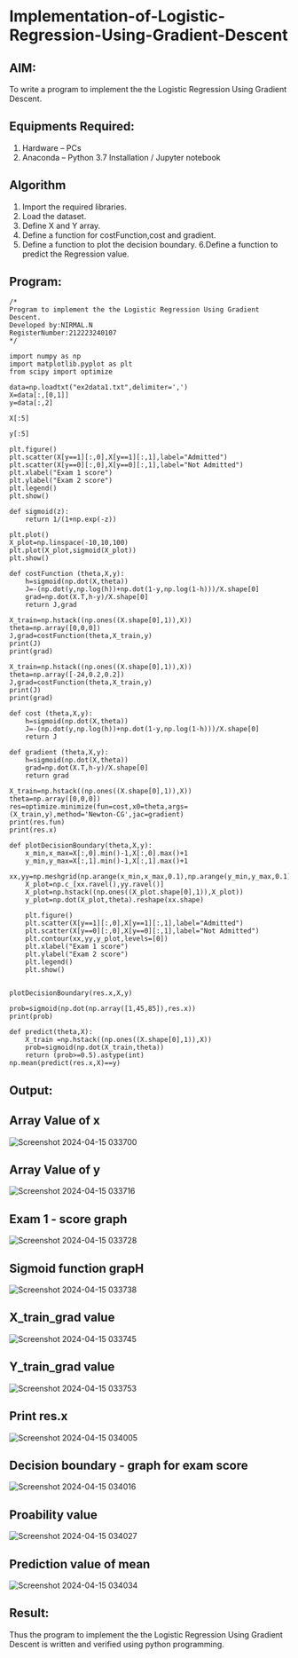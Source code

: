 # Implementation-of-Logistic-Regression-Using-Gradient-Descent

## AIM:
To write a program to implement the the Logistic Regression Using Gradient Descent.

## Equipments Required:
1. Hardware – PCs
2. Anaconda – Python 3.7 Installation / Jupyter notebook

## Algorithm

1. Import the required libraries.
2. Load the dataset.
3. Define X and Y array.
4. Define a function for costFunction,cost and gradient.
5. Define a function to plot the decision boundary. 6.Define a function to predict the 
   Regression value.
   
## Program:
```
/*
Program to implement the the Logistic Regression Using Gradient Descent.
Developed by:NIRMAL.N
RegisterNumber:212223240107
*/
```
```
import numpy as np
import matplotlib.pyplot as plt
from scipy import optimize

data=np.loadtxt("ex2data1.txt",delimiter=',')
X=data[:,[0,1]]
y=data[:,2]

X[:5]

y[:5]

plt.figure()
plt.scatter(X[y==1][:,0],X[y==1][:,1],label="Admitted")
plt.scatter(X[y==0][:,0],X[y==0][:,1],label="Not Admitted")
plt.xlabel("Exam 1 score")
plt.ylabel("Exam 2 score")
plt.legend()
plt.show()

def sigmoid(z):
    return 1/(1+np.exp(-z))

plt.plot()
X_plot=np.linspace(-10,10,100)
plt.plot(X_plot,sigmoid(X_plot))
plt.show()

def costFunction (theta,X,y):
    h=sigmoid(np.dot(X,theta))
    J=-(np.dot(y,np.log(h))+np.dot(1-y,np.log(1-h)))/X.shape[0]
    grad=np.dot(X.T,h-y)/X.shape[0]
    return J,grad

X_train=np.hstack((np.ones((X.shape[0],1)),X))
theta=np.array([0,0,0])
J,grad=costFunction(theta,X_train,y)
print(J)
print(grad)

X_train=np.hstack((np.ones((X.shape[0],1)),X))
theta=np.array([-24,0.2,0.2])
J,grad=costFunction(theta,X_train,y)
print(J)
print(grad)

def cost (theta,X,y):
    h=sigmoid(np.dot(X,theta))
    J=-(np.dot(y,np.log(h))+np.dot(1-y,np.log(1-h)))/X.shape[0]
    return J

def gradient (theta,X,y):
    h=sigmoid(np.dot(X,theta))
    grad=np.dot(X.T,h-y)/X.shape[0]
    return grad

X_train=np.hstack((np.ones((X.shape[0],1)),X))
theta=np.array([0,0,0])
res=optimize.minimize(fun=cost,x0=theta,args=(X_train,y),method='Newton-CG',jac=gradient)
print(res.fun)
print(res.x)

def plotDecisionBoundary(theta,X,y):
    x_min,x_max=X[:,0].min()-1,X[:,0].max()+1
    y_min,y_max=X[:,1].min()-1,X[:,1].max()+1
    xx,yy=np.meshgrid(np.arange(x_min,x_max,0.1),np.arange(y_min,y_max,0.1))
    X_plot=np.c_[xx.ravel(),yy.ravel()]
    X_plot=np.hstack((np.ones((X_plot.shape[0],1)),X_plot))
    y_plot=np.dot(X_plot,theta).reshape(xx.shape)
    
    plt.figure()
    plt.scatter(X[y==1][:,0],X[y==1][:,1],label="Admitted")
    plt.scatter(X[y==0][:,0],X[y==0][:,1],label="Not Admitted")
    plt.contour(xx,yy,y_plot,levels=[0])
    plt.xlabel("Exam 1 score")
    plt.ylabel("Exam 2 score")
    plt.legend()
    plt.show()


plotDecisionBoundary(res.x,X,y)

prob=sigmoid(np.dot(np.array([1,45,85]),res.x))
print(prob)

def predict(theta,X):
    X_train =np.hstack((np.ones((X.shape[0],1)),X))
    prob=sigmoid(np.dot(X_train,theta))
    return (prob>=0.5).astype(int)
np.mean(predict(res.x,X)==y)
```
## Output:

## Array Value of x
  
   ![Screenshot 2024-04-15 033700](https://github.com/23013743/-Implementation-of-Logistic-Regression-Using-Gradient-Descent/assets/161271714/53ea9891-469f-4302-b2ab-89f5ae570930)

## Array Value of y
   ![Screenshot 2024-04-15 033716](https://github.com/23013743/-Implementation-of-Logistic-Regression-Using-Gradient-Descent/assets/161271714/09a7d024-6494-441d-9483-47d4a87e2a46)

## Exam 1 - score graph

   ![Screenshot 2024-04-15 033728](https://github.com/23013743/-Implementation-of-Logistic-Regression-Using-Gradient-Descent/assets/161271714/f194cf9b-90f5-40ef-9e82-bf44cbae1fdf)

## Sigmoid function grapH
   ![Screenshot 2024-04-15 033738](https://github.com/23013743/-Implementation-of-Logistic-Regression-Using-Gradient-Descent/assets/161271714/41108f65-f4ad-45cb-868c-3f8178e6bd25)

## X_train_grad value

   ![Screenshot 2024-04-15 033745](https://github.com/23013743/-Implementation-of-Logistic-Regression-Using-Gradient-Descent/assets/161271714/eebcecce-8f51-4a50-956f-25f8b20f183c)
## Y_train_grad value

   ![Screenshot 2024-04-15 033753](https://github.com/23013743/-Implementation-of-Logistic-Regression-Using-Gradient-Descent/assets/161271714/302c3a41-65bb-441e-8191-41c2c7990be5)
## Print res.x

  ![Screenshot 2024-04-15 034005](https://github.com/23013743/-Implementation-of-Logistic-Regression-Using-Gradient-Descent/assets/161271714/7c6dbfca-4999-41da-99f9-cc693310faa8)
## Decision boundary - graph for exam score
  
  ![Screenshot 2024-04-15 034016](https://github.com/23013743/-Implementation-of-Logistic-Regression-Using-Gradient-Descent/assets/161271714/9824c702-6751-4557-a856-c704625201de)
## Proability value

  ![Screenshot 2024-04-15 034027](https://github.com/23013743/-Implementation-of-Logistic-Regression-Using-Gradient-Descent/assets/161271714/69062590-586b-42b6-8e2e-6857864c7dda)

## Prediction value of mean

  ![Screenshot 2024-04-15 034034](https://github.com/23013743/-Implementation-of-Logistic-Regression-Using-Gradient-Descent/assets/161271714/337bfe1a-0008-4817-8b99-6976c0b5dce8)
 
## Result:
Thus the program to implement the the Logistic Regression Using Gradient Descent is written and verified using python programming.

